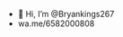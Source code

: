 - 👋 Hi, I’m @Bryankings267
- wa.me/6582000808

<!---
Bryankings267/Bryankings267 is a ✨ special ✨ repository because its `README.md` (this file) appears on your GitHub profile.
You can click the Preview link to take a look at your changes.
--->
